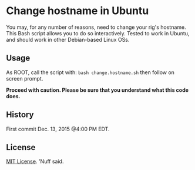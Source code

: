 # Change hostname in Ubuntu 

You may, for any number of reasons, need to change your rig's hostname. This Bash script allows you to do so interactively. Tested to work in Ubuntu, and should work in other Debian-based Linux OSs. 

## Usage 


As ROOT, call the script with: `bash change.hostname.sh` then follow on screen prompt. 

**Proceed with caution. Please be sure that you understand what this code does.**

## History 

First commit Dec. 13, 2015 @4:00 PM EDT. 

## License 

[MIT License](https://opensource.org/licenses/MIT). 'Nuff said. 
